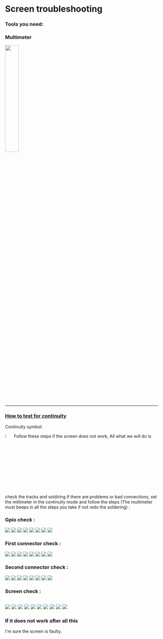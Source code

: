 # Screen troubleshooting

### Tools you need:
### Multimeter 
<img src="Multimeter.jpg" width="30%">

-----

### [How to test for continuity](https://www.fluke.com/en-us/learn/best-practices/test-tools-basics/digital-multimeters/how-to-test-for-continuity-with-a-digital-multimeter)
Continuity symbol:

<img src="continuity_mod.jpg" width="5%">
Follow these steps if the screen does not work, All what we will do is check the tracks and soldiring if there are problems or bad connections, 
set the millimeter in the continuity mode and follow the steps (The multimeter must beeps in all the steps you take if not redo the soldering) :


### Gpio check : 
![](Gpio/1.jpg)
![](Gpio/2.jpg)
![](Gpio/3.jpg)
![](Gpio/4.jpg)
![](Gpio/5.jpg)
![](Gpio/6.jpg)
![](Gpio/7.jpg)
![](Gpio/8.jpg)

### First connector check :
![](Main_connector/1.jpg)
![](Main_connector/2.jpg)
![](Main_connector/3.jpg)
![](Main_connector/4.jpg)
![](Main_connector/5.jpg)
![](Main_connector/6.jpg)
![](Main_connector/7.jpg)
![](Main_connector/8.jpg)

### Second connector check :
![](Second_connector/1.jpg)
![](Second_connector/2.jpg)
![](Second_connector/3.jpg)
![](Second_connector/4.jpg)
![](Second_connector/5.jpg)
![](Second_connector/6.jpg)
![](Second_connector/7.jpg)
![](Second_connector/8.jpg)

### Screen check :
![](Screen_test/1.jpg)
![](Screen_test/2.jpg)
![](Screen_test/3.jpg)
![](Screen_test/4.jpg)
![](Screen_test/5.jpg)
![](Screen_test/6.jpg)
![](Screen_test/7.jpg)
![](Screen_test/8.jpg)
![](Screen_test/9.jpg)
![](Screen_test/10.jpg)
-----
### If it does not work after all this
I'm sure the screen is faulty. 